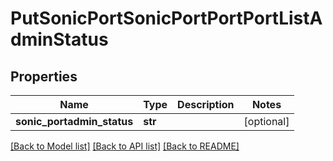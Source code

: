 # PutSonicPortSonicPortPortPortListAdminStatus

## Properties
Name | Type | Description | Notes
------------ | ------------- | ------------- | -------------
**sonic_portadmin_status** | **str** |  | [optional] 

[[Back to Model list]](../README.md#documentation-for-models) [[Back to API list]](../README.md#documentation-for-api-endpoints) [[Back to README]](../README.md)



